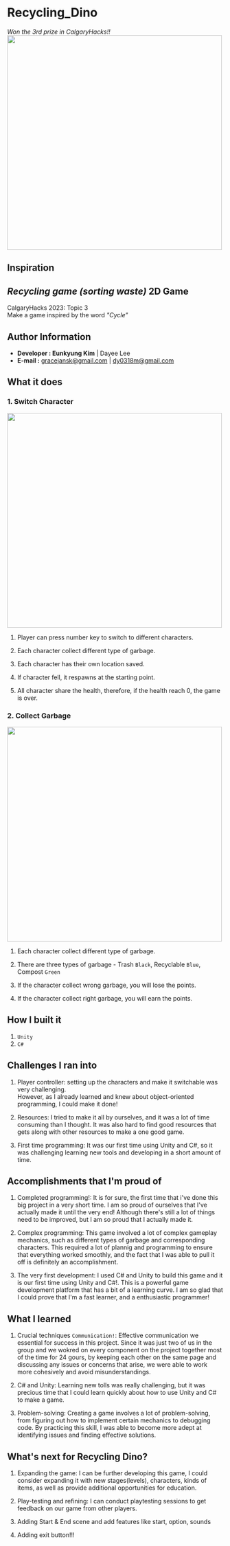 # Recycling_Dino
*Won the 3rd prize in CalgaryHacks!!*
<img src="./img/1.png" height="500">

## Inspiration
*Recycling game (sorting waste)*
2D Game
------------------
CalgaryHacks 2023: Topic 3  
Make a game inspired by the word _"Cycle"_

Author Information
------------------
- **Developer : Eunkyung Kim** | Dayee Lee
- **E-mail :** gracejansk@gmail.com | dy0318m@gmail.com


What it does
--------------------

### 1. Switch Character

<img src="./img/3.png" height="500">

1. Player can press number key to switch to different characters.

2. Each character collect different type of garbage.

3. Each character has their own location saved.

4. If character fell, it respawns at the starting point.

5. All character share the health, therefore, if the health reach 0, the game is over.

### 2. Collect Garbage

<img src="./img/2.png" height="500">

1. Each character collect different type of garbage.

2. There are three types of garbage - Trash ```Black```, Recyclable ```Blue```, Compost ```Green```

3. If the character collect wrong garbage, you will lose the points.

4. If the character collect right garbage, you will earn the points.


How I built it
--------------------
1. ```Unity ```
2. ```C#```


Challenges I ran into
--------------------
1. Player controller: setting up the characters and make it switchable was very challenging.  
   However, as I already learned and knew about object-oriented programming, I could make it done!

2. Resources: I tried to make it all by ourselves, and it was a lot of time consuming than I thought. It was also hard to find good resources that gets along with other resources to make a one good game. 

3. First time programming: It was our first time using Unity and C#, so it was challenging learning new tools and developing in a short amount of time.


Accomplishments that I'm proud of
-------------------- 
1. Completed programming!: It is for sure, the first time that i've done this big project in a very short time. I am so proud of ourselves that I've actually made it until the very end! Although there's still a lot of things need to be improved, but I am so proud that I actually made it.

2. Complex programming: This game involved a lot of complex gameplay mechanics, such as different types of garbage and corresponding characters. This required a lot of plannig and programming to ensure that everything worked smoothly, and the fact that I was able to pull it off is definitely an accomplishment.

3. The very first development: I used C# and Unity to build this game and it is our first time using Unity and C#!. This is a powerful game development platform that has a bit of a learning curve. I am so glad that I could prove that I'm a fast learner, and a enthusiastic programmer!


What I learned
--------------------
1. Crucial techniques ```Communication!```: Effective communication we essential for success in this project. Since it was just two of us in the group and we wokred on every component on the project together most of the time for 24 gours, by keeping each other on the same page and discussing any issues or concerns that arise, we were able to work more cohesively and avoid misunderstandings.

2. C# and Unity: Learning new tolls was really challenging, but it was precious time that I could learn quickly about how to use Unity and C# to make a game.

3. Problem-solving: Creating a game involves a lot of problem-solving, from figuring out how to implement certain mechanics to debugging code. By practicing this skill, I was able to become more adept at identifying issues and finding effective solutions.


What's next for Recycling Dino?
--------------------
1. Expanding the game: I can be further developing this game, I could consider expanding it with new stages(levels), characters, kinds of items, as well as provide additional opportunities for education.

2. Play-testing and refining: I can conduct playtesting sessions to get feedback on our game from other players.

3. Adding Start & End scene and add features like start, option, sounds

4. Adding exit button!!!
